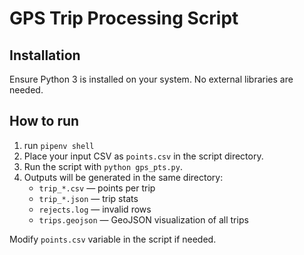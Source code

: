 # GPS Trip Processing Script

## Installation
Ensure Python 3 is installed on your system. No external libraries are needed.

## How to run
1. run `pipenv shell`
2. Place your input CSV as `points.csv` in the script directory.
3. Run the script with `python gps_pts.py`.
4. Outputs will be generated in the same directory:
   - `trip_*.csv` — points per trip
   - `trip_*.json` — trip stats
   - `rejects.log` — invalid rows
   - `trips.geojson` — GeoJSON visualization of all trips

Modify `points.csv` variable in the script if needed.
